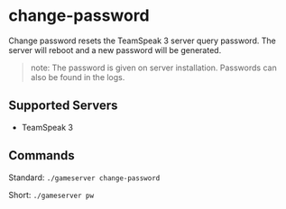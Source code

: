# change-password

Change password resets the TeamSpeak 3 server query password. The server will reboot and a new password will be generated.

> note: The password is given on server installation. Passwords can also be found in the logs.

## Supported Servers

* TeamSpeak 3

## Commands

Standard: `./gameserver change-password`

Short: `./gameserver pw`

